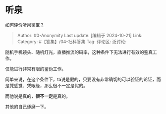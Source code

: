 # 听泉
[如何评价听泉鉴宝？](https://www.zhihu.com/question/867641031/answer/10625703986)

> Author: #0-Anonymity
> Last update: [编辑于 2024-10-21]
> Link:
> Category: #【答集】/04-社科答集 
> Tag: 
> 评论区:
> 泛讨论:

随机手机镜头、随机灯光，直播推流的码率，这种条件下无法进行有效的鉴真工作。

仅能进行非常有限的鉴伪工作。

简单来说，在这个条件下，ta说是假的，只要没有非常确切的可以验证的论证，而是凭感觉、凭眼缘，那么很不一定是假的。

而他说是真的，**很不一定**是真的。

其他的自己琢磨一下。